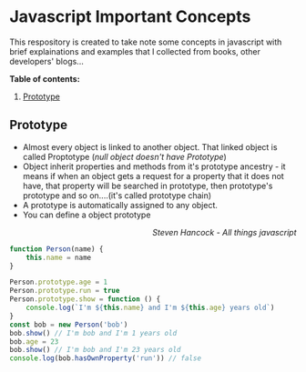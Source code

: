 # Javascript Important Concepts

This respository is created to take note some concepts in javascript with brief explainations and examples that I collected from books, other developers' blogs...

**Table of contents:**

1. [Prototype](#prototype) 


## Prototype

- Almost every object is linked to another object. That linked object is called Proptotype  (*null object doesn't have Prototype*)
- Object inherit properties and methods from it's prototype ancestry - it means if when an object gets a request for a property that it does not have, that property will be searched in prototype, then prototype's prototype and so on....(it's called prototype chain)
- A prototype is automatically assigned to any object.
- You can define a object prototype
<p align="right"><i>Steven Hancock - All things javascript</i></p>

```javascript
function Person(name) {
    this.name = name
}

Person.prototype.age = 1
Person.prototype.run = true
Person.prototype.show = function () {
    console.log(`I'm ${this.name} and I'm ${this.age} years old`)
}
const bob = new Person('bob')
bob.show() // I'm bob and I'm 1 years old
bob.age = 23
bob.show() // I'm bob and I'm 23 years old
console.log(bob.hasOwnProperty('run')) // false
```